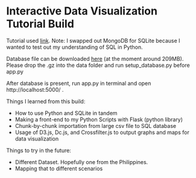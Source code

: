 # Interactive Data Visualization Tutorial Build

Tutorial used [link](http://adilmoujahid.com/posts/2015/01/interactive-data-visualization-d3-dc-python-mongodb/). Note: I swapped out MongoDB for SQLite because I wanted to test out my understanding of SQL in Python.

Database file can be downloaded [here](http://disq.us/url?url=http%3A%2F%2Fs3.amazonaws.com%2Fopen_data%2Fopendata_projects000.gz%3ALqgwtZB5j46iLil62ASGrLVJero&cuid=3102325) (at the moment around 209MB). Please drop the .gz into the data folder and run setup_database.py before app.py

After database is present, run app.py in terminal and open http://localhost:5000/ .

Things I learned from this build:
 * How to use Python and SQLite in tandem
 * Making a front-end to my Python Scripts with Flask (python library)
 * Chunk-by-chunk importation from large csv file to SQL database
 * Usage of D3.js, Dc.js, and Crossfilter.js to output graphs and maps for data visualization

Things to try in the future:
 * Different Dataset. Hopefully one from the Philippines.
 * Mapping that to different scenarios